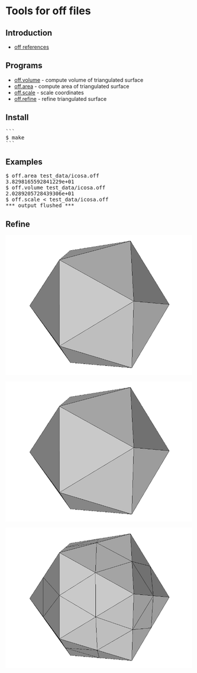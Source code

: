 <h1>Tools for off files</h1>

<h2>Introduction</h2>

* [off references](http://www.geomview.org/docs/html/OFF.html)

## Programs
* [off.volume](volume.awk) - compute volume of triangulated surface
* [off.area](area.awk) - compute area of triangulated surface
* [off.scale](scale.awk) - scale coordinates
* [off.refine](refine.awk) - refine triangulated surface

<h2>Install</h2>

<pre>
```
$ make
```
</pre>

<h2>Examples</h2>

<pre>
$ off.area test_data/icosa.off
3.8298165592841229e+01
$ off.volume test_data/icosa.off
2.0289205728439306e+01
$ off.scale < test_data/icosa.off
*** output flushed ***
</pre>

<h2>Refine</h2>

<p align="center"><img src="img/0.png"/></p>
<p align="center"><img src="img/1.png"/></p>
<p align="center"><img src="img/2.png"/></p>
